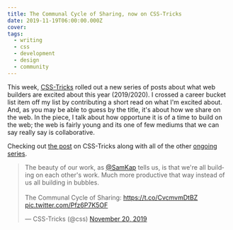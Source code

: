 ```yaml
---
title: The Communal Cycle of Sharing, now on CSS-Tricks
date: 2019-11-19T06:00:00.000Z
cover: 
tags:
  - writing
  - css
  - development
  - design
  - community
---
```


This week, [CSS-Tricks](https://www.css-tricks.com) rolled out a new series of posts about what web builders are excited about this year (2019/2020). I crossed a career bucket list item off my list by contributing a short read on what I'm excited about. And, as you may be able to guess by the title, it's about how we share on the web. In the piece, I talk about how opportune it is of a time to build on the web; the web is fairly young and its one of few mediums that we can say really say is collaborative.

Checking out [the post](https://css-tricks.com/the-communal-cycle-of-sharing/) on CSS-Tricks along with all of the other [ongoing series](https://css-tricks.com/category/2019-end-of-year-thoughts/).

<blockquote class="twitter-tweet"><p lang="en" dir="ltr">The beauty of our work, as <a href="https://twitter.com/SamKap?ref_src=twsrc%5Etfw">@SamKap</a> tells us, is that we&#39;re all building on each other&#39;s work. Much more productive that way instead of us all building in bubbles.<br><br>The Communal Cycle of Sharing: <a href="https://t.co/CvcmvmDtBZ">https://t.co/CvcmvmDtBZ</a> <a href="https://t.co/Pfz6P7K5OF">pic.twitter.com/Pfz6P7K5OF</a></p>&mdash; CSS-Tricks (@css) <a href="https://twitter.com/css/status/1196945511259017216?ref_src=twsrc%5Etfw">November 20, 2019</a></blockquote> <script async src="https://platform.twitter.com/widgets.js" charset="utf-8"></script>
